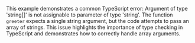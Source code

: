 This example demonstrates a common TypeScript error: Argument of type 'string[]' is not assignable to parameter of type 'string'. The function `greeter` expects a single string argument, but the code attempts to pass an array of strings.  This issue highlights the importance of type checking in TypeScript and demonstrates how to correctly handle array arguments.